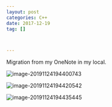 ```yaml
---
layout: post
categories: C++
date: 2017-12-19
tag: [] 



---
```


Migration from my OneNote in my local.

![image-20191124194400743](https://tva1.sinaimg.cn/large/006y8mN6ly1g99dbljar7j31ks0qk11d.jpg)

![image-20191124194420542](https://tva1.sinaimg.cn/large/006y8mN6ly1g99d99683mj316u0u07wh.jpg)

![image-20191124194435445](https://tva1.sinaimg.cn/large/006y8mN6ly1g99d9ia4rpj31kg092aig.jpg)